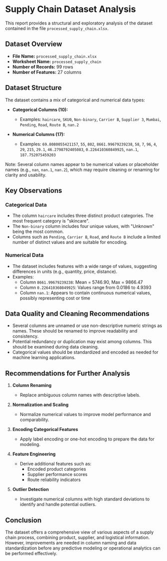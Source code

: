 # Supply Chain Dataset Analysis

This report provides a structural and exploratory analysis of the dataset contained in the file `processed_supply_chain.xlsx`.

## Dataset Overview

- **File Name:** `processed_supply_chain.xlsx`
- **Worksheet Name:** `processed_supply_chain`
- **Number of Records:** 99 rows
- **Number of Features:** 27 columns

## Dataset Structure

The dataset contains a mix of categorical and numerical data types:

- **Categorical Columns (10):**
  - Examples: `haircare`, `SKU0`, `Non-binary`, `Carrier B`, `Supplier 3`, `Mumbai`, `Pending`, `Road`, `Route B`, `nan.2`

- **Numerical Columns (17):**
  - Examples: `69.8080055421157`, `55`, `802`, `8661.99679239238`, `58`, `7`, `96`, `4`, `29`, `215`, `29.1`, `46.2798792405083`, `0.226410360849925`, `nan.1`, `187.752075459203`

Note: Several column names appear to be numerical values or placeholder names (e.g., `nan`, `nan.1`, `nan.2`), which may require cleaning or renaming for clarity and usability.

## Key Observations

### Categorical Data

- The column `haircare` includes three distinct product categories. The most frequent category is "skincare".
- The `Non-binary` column includes four unique values, with "Unknown" being the most common.
- Columns such as `Pending`, `Carrier B`, `Road`, and `Route B` include a limited number of distinct values and are suitable for encoding.

### Numerical Data

- The dataset includes features with a wide range of values, suggesting differences in units (e.g., quantity, price, distance).
- Examples:
  - Column `8661.99679239238`: Mean = 5746.90, Max = 9866.47
  - Column `0.226410360849925`: Values range from 0.0186 to 4.9393
  - Column `nan.1`: Appears to contain continuous numerical values, possibly representing cost or time

## Data Quality and Cleaning Recommendations

- Several columns are unnamed or use non-descriptive numeric strings as names. These should be renamed to improve readability and consistency.
- Potential redundancy or duplication may exist among columns. This should be examined during data cleaning.
- Categorical values should be standardized and encoded as needed for machine learning applications.

## Recommendations for Further Analysis

1. **Column Renaming**
   - Replace ambiguous column names with descriptive labels.

2. **Normalization and Scaling**
   - Normalize numerical values to improve model performance and comparability.

3. **Encoding Categorical Features**
   - Apply label encoding or one-hot encoding to prepare the data for modeling.

4. **Feature Engineering**
   - Derive additional features such as:
     - Encoded product categories
     - Supplier performance scores
     - Route reliability indicators

5. **Outlier Detection**
   - Investigate numerical columns with high standard deviations to identify and handle potential outliers.

## Conclusion

The dataset offers a comprehensive view of various aspects of a supply chain process, combining product, supplier, and logistical information. However, improvements are needed in column naming and data standardization before any predictive modeling or operational analytics can be performed effectively.
